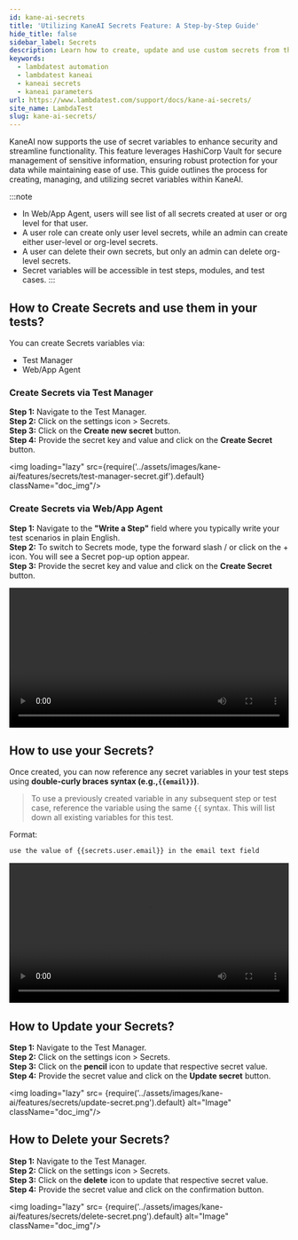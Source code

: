 ```yaml
---
id: kane-ai-secrets
title: 'Utilizing KaneAI Secrets Feature: A Step-by-Step Guide'
hide_title: false
sidebar_label: Secrets
description: Learn how to create, update and use custom secrets from the test manager and while executing your tests using the Kane AI
keywords:
  - lambdatest automation
  - lambdatest kaneai
  - kaneai secrets
  - kaneai parameters
url: https://www.lambdatest.com/support/docs/kane-ai-secrets/
site_name: LambdaTest
slug: kane-ai-secrets/
---
```


<script type="application/ld+json"
      dangerouslySetInnerHTML={{ __html: JSON.stringify({
       "@context": "https://schema.org",
        "@type": "BreadcrumbList",
        "itemListElement": [{
          "@type": "ListItem",
          "position": 1,
          "name": "Home",
          "item": "https://www.lambdatest.com"
        },{
          "@type": "ListItem",
          "position": 2,
          "name": "Support",
          "item": "https://www.lambdatest.com/support/docs/"
        },{
          "@type": "ListItem",
          "position": 3,
          "name": "KaneAI Secrets",
          "item": "https://www.lambdatest.com/support/docs/kane-ai-secrets/"
        }]
      })
    }}
></script>
KaneAI now supports the use of secret variables to enhance security and streamline functionality. This feature leverages HashiCorp Vault for secure management of sensitive information, ensuring robust protection for your data while maintaining ease of use. This guide outlines the process for creating, managing, and utilizing secret variables within KaneAI.

:::note
- In Web/App Agent, users will see list of all secrets created at user or org level for that user.
- A user role can create only user level secrets, while an admin can create either user-level or org-level secrets.
- A user can delete their own secrets, but only an admin can delete org-level secrets.
- Secret variables will be accessible in test steps, modules, and test cases.
:::

## How to Create Secrets and use them in your tests?
You can create Secrets variables via:
- Test Manager
- Web/App Agent

### Create Secrets via Test Manager
**Step 1:** Navigate to the Test Manager. <br />
**Step 2:** Click on the settings icon > Secrets.<br />
**Step 3:** Click on the **Create new secret** button.<br />
**Step 4:** Provide the secret key and value and click on the **Create Secret** button.

<img loading="lazy" src={require('../assets/images/kane-ai/features/secrets/test-manager-secret.gif').default} className="doc_img"/> 

### Create Secrets via Web/App Agent
**Step 1:** Navigate to the **"Write a Step"** field where you typically write your test scenarios in plain English. <br />
**Step 2:** To switch to Secrets mode, type the forward slash / or click on the + icon. You will see a Secret pop-up option appear. <br />
**Step 3:** Provide the secret key and value and click on the **Create Secret** button.

<video class="right-side" width="100%" controls id="vid">
<source src= {require('../assets/images/kane-ai/features/secrets/kane-ai-secret.mp4').default} type="video/mp4" />
</video>

## How to use your Secrets?
Once created, you can now reference any secret variables in your test steps using **double-curly braces syntax (e.g.,`{{email}}`)**.

> To use a previously created variable in any subsequent step or test case, reference the variable using the same `{{` syntax. This will list down all existing variables for this test.

Format:
```bash
use the value of {{secrets.user.email}} in the email text field
```

<video class="right-side" width="100%" controls id="vid">
<source src= {require('../assets/images/kane-ai/features/secrets/use-secrets.mp4').default} type="video/mp4" />
</video>

## How to Update your Secrets?
**Step 1:** Navigate to the Test Manager. <br />
**Step 2:** Click on the settings icon > Secrets.<br />
**Step 3:** Click on the **pencil** icon to update that respective secret value.<br />
**Step 4:** Provide the secret value and click on the **Update secret** button.

<img loading="lazy" src= {require('../assets/images/kane-ai/features/secrets/update-secret.png').default} alt="Image"  className="doc_img"/>

## How to Delete your Secrets?
**Step 1:** Navigate to the Test Manager. <br />
**Step 2:** Click on the settings icon > Secrets.<br />
**Step 3:** Click on the **delete** icon to update that respective secret value.<br />
**Step 4:** Provide the secret value and click on the confirmation button.

<img loading="lazy" src= {require('../assets/images/kane-ai/features/secrets/delete-secret.png').default} alt="Image"  className="doc_img"/>
